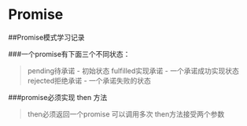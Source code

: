 # Promise

##Promise模式学习记录

###一个promise有下面三个不同状态：

>pending待承诺 		- 初始状态
>fulfilled实现承诺  - 一个承诺成功实现状态
>rejected拒绝承诺 	- 一个承诺失败的状态

###promise必须实现 then 方法
>then必须返回一个promise
>可以调用多次
> then方法接受两个参数
